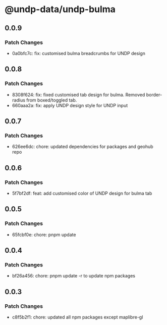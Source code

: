 # @undp-data/undp-bulma

## 0.0.9

### Patch Changes

- 0a0bfc7c: fix: customised bulma breadcrumbs for UNDP design

## 0.0.8

### Patch Changes

- 8308f624: fix: fixed customised tab design for bulma. Removed border-radius from boxed/toggled tab.
- 660aaa2a: fix: apply UNDP design style for UNDP input

## 0.0.7

### Patch Changes

- 626ee6dc: chore: updated dependencies for packages and geohub repo

## 0.0.6

### Patch Changes

- 5f7bf2df: feat: add customised color of UNDP design for bulma tab

## 0.0.5

### Patch Changes

- 65fcbf0e: chore: pnpm update

## 0.0.4

### Patch Changes

- bf26a456: chore: pnpm update -r to update npm packages

## 0.0.3

### Patch Changes

- c8f5b2f1: chore: updated all npm packages except maplibre-gl

